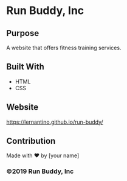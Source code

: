 
# Run Buddy, Inc

## Purpose
A website that offers fitness training services. 


## Built With
* HTML
* CSS

## Website
https://lernantino.github.io/run-buddy/

## Contribution

Made with ❤️ by [your name]

### ©️2019 Run Buddy, Inc 

